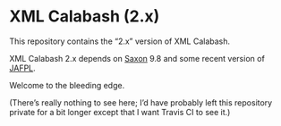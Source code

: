 # XML Calabash (2.x)

This repository contains the “2.x” version of XML Calabash.

XML Calabash 2.x depends on [Saxon](http://saxonica.com/) 9.8
and some recent version of
[JAFPL](http://jafpl.com/).

Welcome to the bleeding edge.

(There’s really nothing to see here; I’d have probably left this
repository private for a bit longer except that I want Travis CI
to see it.)

